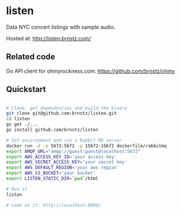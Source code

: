 listen
======

Data NYC concert listings with sample audio. 

Hosted at: http://listen.brnstz.com/

## Related code

Go API client for ohmyrockness.com: https://github.com/brnstz/ohmy

## Quickstart
```bash

# Clone, get dependencies and build the binary
git clone git@github.com:brnstz/listen.git
cd listen
go get ./...
go install github.com/brnstz/listen

# Set environment and run a Rabbit MQ server
docker run -d -p 5672:5672 -p 15672:15672 dockerfile/rabbitmq
export AMQP_URL="amqp://guest:guest@localhost:5672"
export AWS_ACCESS_KEY_ID='your access key'
export AWS_SECRET_ACCESS_KEY='your secret key'
export AWS_DEFAULT_REGION='your aws region'
export AWS_S3_BUCKET='your bucket'
export LISTEN_STATIC_DIR=`pwd`/html

# Run it
listen

# Look at it: http://localhost:8084/
```

